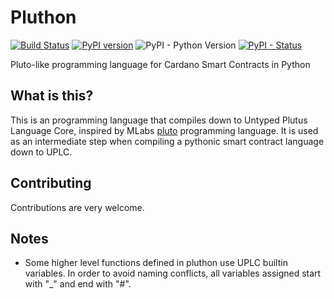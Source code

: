 Pluthon
=======
[![Build Status](https://app.travis-ci.com/ImperatorLang/pluthon.svg?branch=master)](https://app.travis-ci.com/ImperatorLang/pluthon)
 [![PyPI version](https://badge.fury.io/py/pluthon.svg)](https://pypi.org/project/pluthon/)
 ![PyPI - Python Version](https://img.shields.io/pypi/pyversions/pluthon.svg)
 [![PyPI - Status](https://img.shields.io/pypi/status/pluthon.svg)](https://pypi.org/project/pluthon/)


Pluto-like programming language for Cardano Smart Contracts in Python

## What is this?

This is an programming language that compiles down to Untyped Plutus Language Core, inspired by MLabs [pluto](https://github.com/Plutonomicon/pluto)
programming language.
It is used as an intermediate step when compiling a pythonic smart contract language down to UPLC.


## Contributing

Contributions are very welcome.

## Notes

- Some higher level functions defined in pluthon use UPLC builtin variables. In order to avoid naming conflicts, all variables assigned start with "_" and end with "#".
